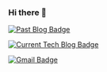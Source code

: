 ### Hi there 👋

  [![Past Blog Badge](http://img.shields.io/badge/Past%20blog-pupple?style=flat-square&logo=Naver&link=https://blog.naver.com/kjhg4782)](https://blog.naver.com/kjhg4782)

  [![Current Tech Blog Badge](http://img.shields.io/badge/Current%20blog-gray?style=flat-square&logo=tistory&link=https://kjhg478.tistory.com/)](https://kjhg478.tistory.com/)

  [![Gmail Badge](https://img.shields.io/badge/Gmail-d14836?style=flat-square&logo=Gmail&logoColor=white&link=mailto:kjhg478@gmail.com)](mailto:kjhg478@gmail.com)
